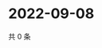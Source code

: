 # 2022-09-08

共 0 条

<!-- BEGIN WEIBO -->
<!-- 最后更新时间 Thu Sep 08 2022 22:17:44 GMT+0800 (China Standard Time) -->

<!-- END WEIBO -->
